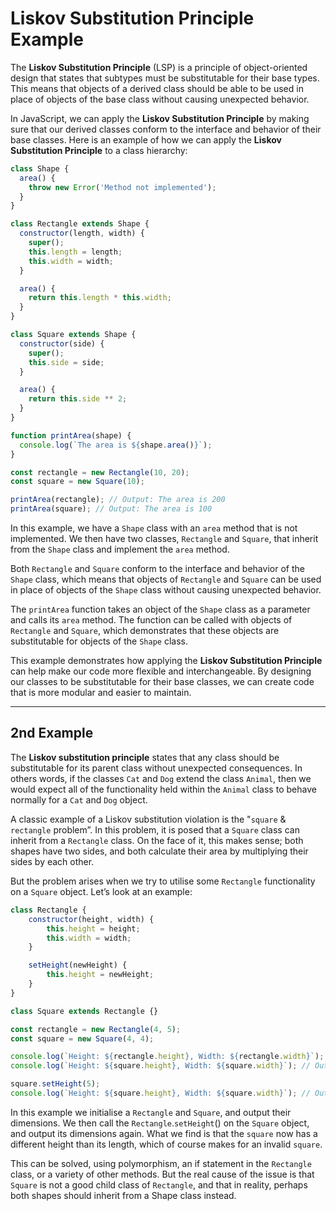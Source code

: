 # Liskov Substitution Principle Example

The **Liskov Substitution Principle** (LSP) is a principle of object-oriented design that states that subtypes must be substitutable for their base types. This means that objects of a derived class should be able to be used in place of objects of the base class without causing unexpected behavior.

In JavaScript, we can apply the **Liskov Substitution Principle** by making sure that our derived classes conform to the interface and behavior of their base classes. Here is an example of how we can apply the **Liskov Substitution Principle** to a class hierarchy:

```js
class Shape {
  area() {
    throw new Error('Method not implemented');
  }
}

class Rectangle extends Shape {
  constructor(length, width) {
    super();
    this.length = length;
    this.width = width;
  }

  area() {
    return this.length * this.width;
  }
}

class Square extends Shape {
  constructor(side) {
    super();
    this.side = side;
  }

  area() {
    return this.side ** 2;
  }
}

function printArea(shape) {
  console.log(`The area is ${shape.area()}`);
}

const rectangle = new Rectangle(10, 20);
const square = new Square(10);

printArea(rectangle); // Output: The area is 200
printArea(square); // Output: The area is 100
```

In this example, we have a `Shape` class with an `area` method that is not implemented. We then have two classes, `Rectangle` and `Square`, that inherit from the `Shape` class and implement the `area` method.

Both `Rectangle` and `Square` conform to the interface and behavior of the `Shape` class, which means that objects of `Rectangle` and `Square` can be used in place of objects of the `Shape` class without causing unexpected behavior.

The `printArea` function takes an object of the `Shape` class as a parameter and calls its `area` method. The function can be called with objects of `Rectangle` and `Square`, which demonstrates that these objects are substitutable for objects of the `Shape` class.

This example demonstrates how applying the **Liskov Substitution Principle** can help make our code more flexible and interchangeable. By designing our classes to be substitutable for their base classes, we can create code that is more modular and easier to maintain.


-------------------------


## 2nd Example

The **Liskov substitution principle** states that any class should be substitutable for its parent class without unexpected consequences. In others words, if the classes `Cat` and `Dog` extend the class `Animal`, then we would expect all of the functionality held within the `Animal` class to behave normally for a `Cat` and `Dog` object.

A classic example of a Liskov substitution violation is the "`square` & `rectangle` problem”. In this problem, it is posed that a `Square` class can inherit from a `Rectangle` class. On the face of it, this makes sense; both shapes have two sides, and both calculate their area by multiplying their sides by each other.

But the problem arises when we try to utilise some `Rectangle` functionality on a `Square` object. Let’s look at an example:

```js
class Rectangle {
    constructor(height, width) {
        this.height = height;
        this.width = width;
    }

    setHeight(newHeight) {
        this.height = newHeight;
    }
}

class Square extends Rectangle {}

const rectangle = new Rectangle(4, 5);
const square = new Square(4, 4);

console.log(`Height: ${rectangle.height}, Width: ${rectangle.width}`); // Outputs 'Height: 4, Width: 5' (correct)
console.log(`Height: ${square.height}, Width: ${square.width}`); // Outputs 'Height: 4, Width: 4' (correct)

square.setHeight(5);
console.log(`Height: ${square.height}, Width: ${square.width}`); // Outputs 'Height: 5, Width: 4' (wrong)
```
In this example we initialise a `Rectangle` and `Square`, and output their dimensions. We then call the `Rectangle`.`setHeight`() on the `Square` object, and output its dimensions again. What we find is that the `square` now has a different height than its length, which of course makes for an invalid `square`.

This can be solved, using polymorphism, an if statement in the `Rectangle` class, or a variety of other methods. But the real cause of the issue is that `Square` is not a good child class of `Rectangle`, and that in reality, perhaps both shapes should inherit from a Shape class instead.
